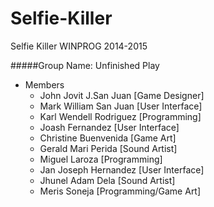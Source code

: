 Selfie-Killer
=============

Selfie Killer WINPROG 2014-2015


#####Group Name: Unfinished Play 
       
* Members
  - John Jovit J.San Juan  [Game Designer]
  - Mark William San Juan  [User Interface]
  - Karl Wendell Rodriguez [Programming]
  - Joash Fernandez        [User Interface]
  - Christine Buenvenida   [Game Art]
  - Gerald Mari Perida     [Sound Artist]
  - Miguel Laroza          [Programming]
  - Jan Joseph Hernandez   [User Interface]
  - Jhunel Adam Dela       [Sound Artist]
  - Meris Soneja           [Programming/Game Art]
  
